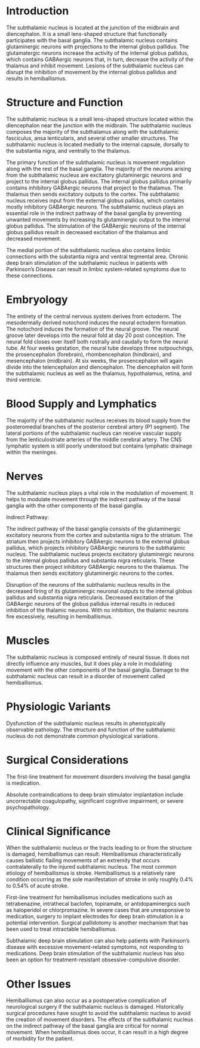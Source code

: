 # Introduction

The subthalamic nucleus is located at the junction of the midbrain and diencephalon. It is a small lens-shaped structure that functionally participates with the basal ganglia. The subthalamic nucleus contains glutaminergic neurons with projections to the internal globus pallidus. The glutamatergic neurons increase the activity of the internal globus pallidus, which contains GABAergic neurons that, in turn, decrease the activity of the thalamus and inhibit movement. Lesions of the subthalamic nucleus can disrupt the inhibition of movement by the internal globus pallidus and results in hemiballismus.

# Structure and Function

The subthalamic nucleus is a small lens-shaped structure located within the diencephalon near the junction with the midbrain. The subthalamic nucleus composes the majority of the subthalamus along with the subthalamic fasciculus, ansa lenticularis, and several other smaller structures. The subthalamic nucleus is located medially to the internal capsule, dorsally to the substantia nigra, and ventrally to the thalamus.

The primary function of the subthalamic nucleus is movement regulation along with the rest of the basal ganglia. The majority of the neurons arising from the subthalamic nucleus are excitatory glutaminergic neurons and project to the internal globus pallidus. The internal globus pallidus primarily contains inhibitory GABAergic neurons that project to the thalamus. The thalamus then sends excitatory outputs to the cortex. The subthalamic nucleus receives input from the external globus pallidus, which contains mostly inhibitory GABAergic neurons. The subthalamic nucleus plays an essential role in the indirect pathway of the basal ganglia by preventing unwanted movements by increasing its glutaminergic output to the internal globus pallidus. The stimulation of the GABAergic neurons of the internal globus pallidus result in decreased excitation of the thalamus and decreased movement.

The medial portion of the subthalamic nucleus also contains limbic connections with the substantia nigra and ventral tegmental area. Chronic deep brain stimulation of the subthalamic nucleus in patients with Parkinson’s Disease can result in limbic system-related symptoms due to these connections.

# Embryology

The entirety of the central nervous system derives from ectoderm. The mesodermally derived notochord induces the neural ectoderm formation. The notochord induces the formation of the neural groove. The neural groove later develops into the neural fold at day 20 post conception. The neural fold closes over itself both rostrally and caudally to form the neural tube. At four weeks gestation, the neural tube develops three outpouchings, the prosencephalon (forebrain), rhombencephalon (hindbrain), and mesencephalon (midbrain). At six weeks, the prosencephalon will again divide into the telencephalon and diencephalon. The diencephalon will form the subthalamic nucleus as well as the thalamus, hypothalamus, retina, and third ventricle.

# Blood Supply and Lymphatics

The majority of the subthalamic nucleus receives its blood supply from the posteromedial branches of the posterior cerebral artery (P1 segment). The lateral portions of the subthalamic nucleus can receive vascular supply from the lenticulostriate arteries of the middle cerebral artery. The CNS lymphatic system is still poorly understood but contains lymphatic drainage within the meninges.

# Nerves

The subthalamic nucleus plays a vital role in the modulation of movement. It helps to modulate movement through the indirect pathway of the basal ganglia with the other components of the basal ganglia.

Indirect Pathway:

The indirect pathway of the basal ganglia consists of the glutaminergic excitatory neurons from the cortex and substantia nigra to the striatum. The striatum then projects inhibitory GABAergic neurons to the external globus pallidus, which projects inhibitory GABAergic neurons to the subthalamic nucleus. The subthalamic nucleus projects excitatory glutaminergic neurons to the internal globus pallidus and substantia nigra reticularis. These structures then project inhibitory GABAergic neurons to the thalamus. The thalamus then sends excitatory glutaminergic neurons to the cortex.

Disruption of the neurons of the subthalamic nucleus results in the decreased firing of its glutaminergic neuronal outputs to the internal globus pallidus and substantia nigra reticularis. Decreased excitation of the GABAergic neurons of the globus pallidus internal results in reduced inhibition of the thalamic neurons. With no inhibition, the thalamic neurons fire excessively, resulting in hemiballismus.

# Muscles

The subthalamic nucleus is composed entirely of neural tissue. It does not directly influence any muscles, but it does play a role in modulating movement with the other components of the basal ganglia. Damage to the subthalamic nucleus can result in a disorder of movement called hemiballismus.

# Physiologic Variants

Dysfunction of the subthalamic nucleus results in phenotypically observable pathology. The structure and function of the subthalamic nucleus do not demonstrate common physiological variations.

# Surgical Considerations

The first-line treatment for movement disorders involving the basal ganglia is medication.

Absolute contraindications to deep brain stimulator implantation include uncorrectable coagulopathy, significant cognitive impairment, or severe psychopathology.

# Clinical Significance

When the subthalamic nucleus or the tracts leading to or from the structure is damaged, hemiballismus can result. Hemiballismus characteristically causes ballistic flailing movements of an extremity that occurs contralaterally to the injured subthalamic nucleus. The most common etiology of hemiballismus is stroke. Hemiballismus is a relatively rare condition occurring as the sole manifestation of stroke in only roughly 0.4% to 0.54% of acute stroke.

First-line treatment for hemiballismus includes medications such as tetrabenazine, intrathecal baclofen, topiramate, or antidopaminergics such as haloperidol or chlorpromazine. In severe cases that are unresponsive to medication, surgery to implant electrodes for deep brain stimulation is a potential intervention. Surgical pallidotomy is another mechanism that has been used to treat intractable hemiballismus.

Subthalamic deep brain stimulation can also help patients with Parkinson’s disease with excessive movement-related symptoms, not responding to medications. Deep brain stimulation of the subthalamic nucleus has also been an option for treatment-resistant obsessive-compulsive disorder.

# Other Issues

Hemiballismus can also occur as a postoperative complication of neurological surgery if the subthalamic nucleus is damaged. Historically surgical procedures have sought to avoid the subthalamic nucleus to avoid the creation of movement disorders. The effects of the subthalamic nucleus on the indirect pathway of the basal ganglia are critical for normal movement. When hemiballismus does occur, it can result in a high degree of morbidity for the patient.